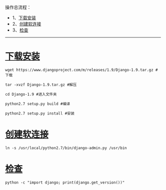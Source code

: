 操作总流程：
- 1、[下载安装](#Linux-01)
- 2、[创建软连接](#Linux-01)
- 3、[检查](#Linux-01)

----------
# <a name="Linux-01" href="#" >下载安装</a>
```
wget https://www.djangoproject.com/m/releases/1.9/Django-1.9.tar.gz #下载

tar -xvzf Django-1.9.tar.gz #解压

cd Django-1.9 #进入文件夹

python2.7 setup.py build #编译

python2.7 setup.py install #安装
```

# <a name="Linux-02" href="#" >创建软连接</a>
```
ln -s /usr/local/python2.7/bin/django-admin.py /usr/bin
```


# <a name="Linux-03" href="#" >检查</a>
```
python -c "import django; print(django.get_version())"
```